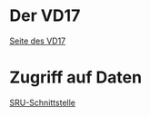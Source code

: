# Der VD17

[Seite des VD17](http://www.vd17.de)

# Zugriff auf Daten

[SRU-Schnittstelle](http://www.vd17.de/datenbankinformation/sru)

